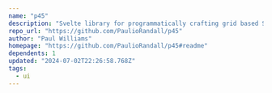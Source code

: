 ```yaml
---
name: "p45"
description: "Svelte library for programmatically crafting grid based SVGs."
repo_url: "https://github.com/PaulioRandall/p45"
author: "Paul Williams"
homepage: "https://github.com/PaulioRandall/p45#readme"
dependents: 1
updated: "2024-07-02T22:26:58.768Z"
tags: 
  - ui
---
```

